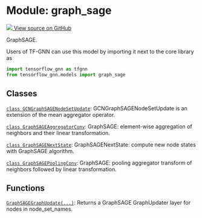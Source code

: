 # Module: graph_sage

<!-- Insert buttons and diff -->

<a target="_blank" href="https://github.com/tensorflow/gnn/tree/master/tensorflow_gnn/models/graph_sage/__init__.py">
<img src="https://www.tensorflow.org/images/GitHub-Mark-32px.png" /> View source
on GitHub </a>

GraphSAGE.

Users of TF-GNN can use this model by importing it next to the core library as

```python
import tensorflow_gnn as tfgnn
from tensorflow_gnn.models import graph_sage
```

## Classes

[`class GCNGraphSAGENodeSetUpdate`](./graph_sage/GCNGraphSAGENodeSetUpdate.md):
GCNGraphSAGENodeSetUpdate is an extension of the mean aggregator operator.

[`class GraphSAGEAggregatorConv`](./graph_sage/GraphSAGEAggregatorConv.md):
GraphSAGE: element-wise aggregation of neighbors and their linear
transformation.

[`class GraphSAGENextState`](./graph_sage/GraphSAGENextState.md):
GraphSAGENextState: compute new node states with GraphSAGE algorithm.

[`class GraphSAGEPoolingConv`](./graph_sage/GraphSAGEPoolingConv.md): GraphSAGE:
pooling aggregator transform of neighbors followed by linear transformation.

## Functions

[`GraphSAGEGraphUpdate(...)`](./graph_sage/GraphSAGEGraphUpdate.md): Returns a
GraphSAGE GraphUpdater layer for nodes in node_set_names.
